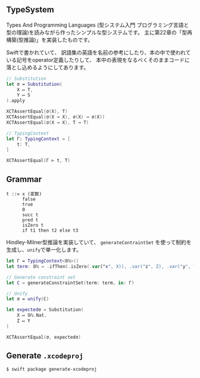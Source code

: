 ## TypeSystem

Types And Programming Languages (型システム入門 プログラミング言語と型の理論)を読みながら作ったシンプルな型システムです。
主に第22章の「型再構築(型推論)」を実装したものです。 

Swiftで書かれていて、
訳語集の英語を名前の参考にしたり、本の中で使われている記号をoperator定義したりして、
本中の表現をなるべくそのままコードに落とし込めるようにしてあります。

```swift
// Substitution
let σ = Substitution(
    X ↦ T,
    Y ↦ S
).apply

XCTAssertEqual(σ(X), T)
XCTAssertEqual(σ(X → X), σ(X) → σ(X))
XCTAssertEqual(σ(X → X), T → T)

// TypingContext
let Γ: TypingContext = [
    t: T,
]

XCTAssertEqual(Γ ⊢ t, T)
```

## Grammar

```
t ::= x (変数)
      false
      true
      0
      succ t
      pred t
      isZero t
      if t1 then t2 else t3
```

Hindley-Milner型推論を実装していて、
`generateContraintSet` を使って制約を生成し、`unify`で単一化します。

```swift
let Γ = TypingContext<𝔹ℕ>()
let term: 𝔹ℕ = .ifThen(.isZero(.var("x", X)), .var("z", Z), .var("y", Y))

// Generate constraint set
let C = generateConstraintSet(term: term, in: Γ)

// Unify
let σ = unify(C)

let expectedσ = Substitution(
    X ↦ 𝔹ℕ.Nat,
    Z ↦ Y
)

XCTAssertEqual(σ, expectedσ)
```

## Generate `.xcodeproj`

```
$ swift package generate-xcodeproj
```

